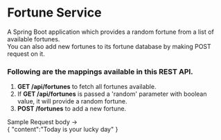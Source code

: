 # Fortune Service
A Spring Boot application which provides a random fortune from a list of available fortunes.    
You can also add new fortunes to its fortune database by making POST request on it.

### Following are the mappings available in this REST API.

1. **GET /api/fortunes** to fetch all fortunes available. 
2. If **GET /api/fortunes** is passed a 'random' parameter with boolean value, it will provide a random fortune.
3. **POST /fortunes** to add a new fortune.
  
  Sample Request body ->   
  {
    "content":"Today is your lucky day"
  } 